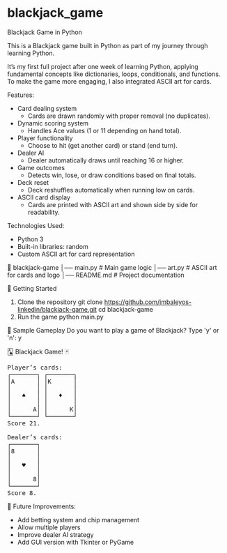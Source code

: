 # blackjack_game
Blackjack Game in Python

This is a Blackjack game built in Python as part of my journey through learning Python.

It’s my first full project after one week of learning Python, applying fundamental concepts like dictionaries, loops, conditionals, and functions. To make the game more engaging, I also integrated ASCII art for cards.

Features:
* Card dealing system
    - Cards are drawn randomly with proper removal (no duplicates).
* Dynamic scoring system
    - Handles Ace values (1 or 11 depending on hand total).
* Player functionality
    - Choose to hit (get another card) or stand (end turn).
* Dealer AI
    - Dealer automatically draws until reaching 16 or higher.
* Game outcomes
    - Detects win, lose, or draw conditions based on final totals.
* Deck reset
    - Deck reshuffles automatically when running low on cards.
* ASCII card display
    - Cards are printed with ASCII art and shown side by side for readability.

Technologies Used:
* Python 3
* Built-in libraries: random
* Custom ASCII art for card representation

📁 blackjack-game
│── main.py         # Main game logic
│── art.py          # ASCII art for cards and logo
│── README.md       # Project documentation

🚀 Getting Started
1. Clone the repository
    git clone https://github.com/jmbaleyos-linkedin/blackjack-game.git
    cd blackjack-game
3. Run the game
    python main.py

📸 Sample Gameplay
Do you want to play a game of Blackjack? Type 'y' or 'n': y

🂡  Blackjack Game!  🃏

<pre>
Player’s cards:
┌───────┐ ┌───────┐
│A      │ │K      │
│       │ │       │
│   ♠   │ │   ♦   │
│       │ │       │
│      A│ │      K│
└───────┘ └───────┘
Score 21.

Dealer’s cards:
┌───────┐
│8      │
│       │
│   ♥   │
│       │
│      8│
└───────┘
Score 8.
</pre>
📌 Future Improvements:
* Add betting system and chip management
* Allow multiple players
* Improve dealer AI strategy
* Add GUI version with Tkinter or PyGame
